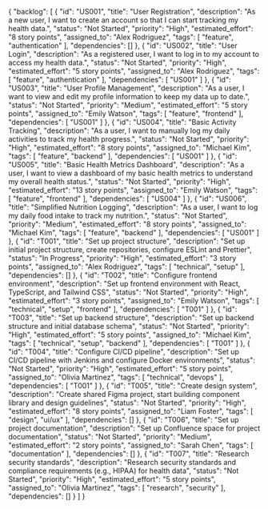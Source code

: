 {
  "backlog": [
    {
      "id": "US001",
      "title": "User Registration",
      "description": "As a new user, I want to create an account so that I can start tracking my health data.",
      "status": "Not Started",
      "priority": "High",
      "estimated_effort": "8 story points",
      "assigned_to": "Alex Rodriguez",
      "tags": [
        "feature",
        "authentication"
      ],
      "dependencies": []
    },
    {
      "id": "US002",
      "title": "User Login",
      "description": "As a registered user, I want to log in to my account to access my health data.",
      "status": "Not Started",
      "priority": "High",
      "estimated_effort": "5 story points",
      "assigned_to": "Alex Rodriguez",
      "tags": [
        "feature",
        "authentication"
      ],
      "dependencies": [
        "US001"
      ]
    },
    {
      "id": "US003",
      "title": "User Profile Management",
      "description": "As a user, I want to view and edit my profile information to keep my data up to date.",
      "status": "Not Started",
      "priority": "Medium",
      "estimated_effort": "5 story points",
      "assigned_to": "Emily Watson",
      "tags": [
        "feature",
        "frontend"
      ],
      "dependencies": [
        "US001"
      ]
    },
    {
      "id": "US004",
      "title": "Basic Activity Tracking",
      "description": "As a user, I want to manually log my daily activities to track my health progress.",
      "status": "Not Started",
      "priority": "High",
      "estimated_effort": "8 story points",
      "assigned_to": "Michael Kim",
      "tags": [
        "feature",
        "backend"
      ],
      "dependencies": [
        "US001"
      ]
    },
    {
      "id": "US005",
      "title": "Basic Health Metrics Dashboard",
      "description": "As a user, I want to view a dashboard of my basic health metrics to understand my overall health status.",
      "status": "Not Started",
      "priority": "High",
      "estimated_effort": "13 story points",
      "assigned_to": "Emily Watson",
      "tags": [
        "feature",
        "frontend"
      ],
      "dependencies": [
        "US004"
      ]
    },
    {
      "id": "US006",
      "title": "Simplified Nutrition Logging",
      "description": "As a user, I want to log my daily food intake to track my nutrition.",
      "status": "Not Started",
      "priority": "Medium",
      "estimated_effort": "8 story points",
      "assigned_to": "Michael Kim",
      "tags": [
        "feature",
        "backend"
      ],
      "dependencies": [
        "US001"
      ]
    },
    {
      "id": "T001",
      "title": "Set up project structure",
      "description": "Set up initial project structure, create repositories, configure ESLint and Prettier",
      "status": "In Progress",
      "priority": "High",
      "estimated_effort": "3 story points",
      "assigned_to": "Alex Rodriguez",
      "tags": [
        "technical",
        "setup"
      ],
      "dependencies": []
    },
    {
      "id": "T002",
      "title": "Configure frontend environment",
      "description": "Set up frontend environment with React, TypeScript, and Tailwind CSS",
      "status": "Not Started",
      "priority": "High",
      "estimated_effort": "3 story points",
      "assigned_to": "Emily Watson",
      "tags": [
        "technical",
        "setup",
        "frontend"
      ],
      "dependencies": [
        "T001"
      ]
    },
    {
      "id": "T003",
      "title": "Set up backend structure",
      "description": "Set up backend structure and initial database schema",
      "status": "Not Started",
      "priority": "High",
      "estimated_effort": "5 story points",
      "assigned_to": "Michael Kim",
      "tags": [
        "technical",
        "setup",
        "backend"
      ],
      "dependencies": [
        "T001"
      ]
    },
    {
      "id": "T004",
      "title": "Configure CI/CD pipeline",
      "description": "Set up CI/CD pipeline with Jenkins and configure Docker environments",
      "status": "Not Started",
      "priority": "High",
      "estimated_effort": "5 story points",
      "assigned_to": "Olivia Martinez",
      "tags": [
        "technical",
        "devops"
      ],
      "dependencies": [
        "T001"
      ]
    },
    {
      "id": "T005",
      "title": "Create design system",
      "description": "Create shared Figma project, start building component library and design guidelines",
      "status": "Not Started",
      "priority": "High",
      "estimated_effort": "8 story points",
      "assigned_to": "Liam Foster",
      "tags": [
        "design",
        "ui/ux"
      ],
      "dependencies": []
    },
    {
      "id": "T006",
      "title": "Set up project documentation",
      "description": "Set up Confluence space for project documentation",
      "status": "Not Started",
      "priority": "Medium",
      "estimated_effort": "2 story points",
      "assigned_to": "Sarah Chen",
      "tags": [
        "documentation"
      ],
      "dependencies": []
    },
    {
      "id": "T007",
      "title": "Research security standards",
      "description": "Research security standards and compliance requirements (e.g., HIPAA) for health data",
      "status": "Not Started",
      "priority": "High",
      "estimated_effort": "5 story points",
      "assigned_to": "Olivia Martinez",
      "tags": [
        "research",
        "security"
      ],
      "dependencies": []
    }
  ]
}